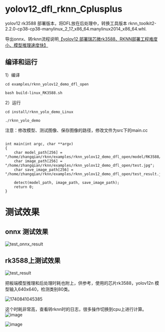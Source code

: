 # yolov12_dfl_rknn_Cplusplus
yolov12 rk3588 部署版本，将DFL放在后处理中，转换工具版本 rknn_toolkit2-2.2.0-cp38-cp38-manylinux_2_17_x86_64.manylinux2014_x86_64.whl.


导出onnx、转rknn流程说明[【yolov12 部署瑞芯微rk3588、RKNN部署工程难度小、模型推理速度快】](https://blog.csdn.net/zhangqian_1/article/details/145955584)

## 编译和运行

1）编译

```
cd examples/rknn_yolov12_demo_dfl_open

bash build-linux_RK3588.sh

```

2）运行

```
cd install/rknn_yolo_demo_Linux

./rknn_yolo_demo 

```

注意：修改模型、测试图像、保存图像的路径，修改文件为src下的main.cc

```

int main(int argc, char **argv)
{
    char model_path[256] = "/home/zhangqian/rknn/examples/rknn_yolov12_demo_dfl_open/model/RK3588/yolov12n_zq.rknn";
    char image_path[256] = "/home/zhangqian/rknn/examples/rknn_yolov12_demo_dfl_open/test.jpg";
    char save_image_path[256] = "/home/zhangqian/rknn/examples/rknn_yolov12_demo_dfl_open/test_result.jpg";

    detect(model_path, image_path, save_image_path);
    return 0;
}
```


# 测试效果

## onnx 测试效果
![test_onnx_result](https://github.com/user-attachments/assets/ea384722-aee2-4462-810d-9a46912abfeb)



## rk3588上测试效果

![test_result](https://github.com/user-attachments/assets/bcde8262-7116-40f5-843d-0aa810feae43)


把板端模型推理和后处理时耗也附上，供参考，使用的芯片rk3588，yolov12n 模型输入640x640，检测类别80类。

![1740841045385](https://github.com/user-attachments/assets/29f2f7a2-c6e9-4141-adeb-1c02195ad7ee)

这个时耗非常高，查看转rknn时的日志，很多操作切换到cpu上进行计算。
![image](https://github.com/user-attachments/assets/d786d0df-96bf-4747-ac72-4cbd732170f8)


![image](https://github.com/user-attachments/assets/7a4e6843-07ba-4657-b348-42b8fdcac912)


